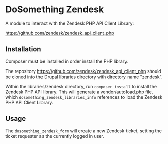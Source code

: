 # DoSomething Zendesk

A module to interact with the Zendesk PHP API Client Library:

https://github.com/zendesk/zendesk_api_client_php

## Installation

Composer must be installed in order install the PHP library.

The repository https://github.com/zendesk/zendesk_api_client_php should be
cloned into the Drupal libraries directory with directory name "zendesk".

Within the libraries/zendesk directory, run `composer install` to install the
Zendesk PHP API library.  This will generate a vendor/autoload.php file, which
`dosomething_zendesk_libraries_info` references to load the Zendesk PHP API
Client Library.

## Usage

The `dosomething_zendesk_form` will create a new Zendesk ticket, setting the
ticket requester as the currently logged in user.
